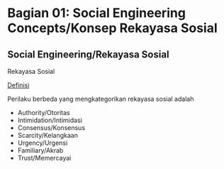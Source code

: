 # Bagian 01: Social Engineering Concepts/Konsep Rekayasa Sosial

## Social Engineering/Rekayasa Sosial

Rekayasa Sosial

[Definisi](../definitions/definitions_S.md#social-engineering)

Perilaku berbeda yang mengkategorikan rekayasa sosial adalah

- Authority/Otoritas
- Intimidation/Intimidasi
- Consensus/Konsensus
- Scarcity/Kelangkaan
- Urgency/Urgensi
- Familiary/Akrab
- Trust/Memercayai
